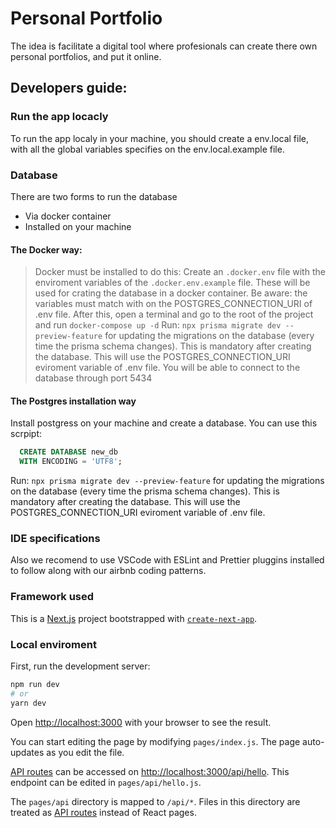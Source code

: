 # Personal Portfolio

The idea is facilitate a digital tool where profesionals can create there own personal portfolios, and put it online.

## Developers guide:

### Run the app locacly

To run the app localy in your machine, you should create a env.local file, with all the global variables specifies on the env.local.example file.

### Database

There are two forms to run the database

- Via docker container
- Installed on your machine

#### The Docker way:

> Docker must be installed to do this:
> Create an `.docker.env` file with the enviroment variables of the `.docker.env.example` file. These will be used for crating the database in a docker container. Be aware: the variables must match with on the POSTGRES_CONNECTION_URI of .env file.
> After this, open a terminal and go to the root of the project and run `docker-compose up -d`
> Run: `npx prisma migrate dev --preview-feature` for updating the migrations on the database (every time the prisma schema changes). This is mandatory after creating the database. This will use the POSTGRES_CONNECTION_URI eviroment variable of .env file.
> You will be able to connect to the database through port 5434

#### The Postgres installation way

Install postgress on your machine and create a database. You can use this scrpipt:

```sql
  CREATE DATABASE new_db
  WITH ENCODING = 'UTF8';
```

Run: `npx prisma migrate dev --preview-feature` for updating the migrations on the database (every time the prisma schema changes). This is mandatory after creating the database. This will use the POSTGRES_CONNECTION_URI eviroment variable of .env file.

### IDE specifications

Also we recomend to use VSCode with ESLint and Prettier pluggins installed to follow along with our airbnb coding patterns.

### Framework used

This is a [Next.js](https://nextjs.org/) project bootstrapped with [`create-next-app`](https://github.com/vercel/next.js/tree/canary/packages/create-next-app).

### Local enviroment

First, run the development server:

```bash
npm run dev
# or
yarn dev
```

Open [http://localhost:3000](http://localhost:3000) with your browser to see the result.

You can start editing the page by modifying `pages/index.js`. The page auto-updates as you edit the file.

[API routes](https://nextjs.org/docs/api-routes/introduction) can be accessed on [http://localhost:3000/api/hello](http://localhost:3000/api/hello). This endpoint can be edited in `pages/api/hello.js`.

The `pages/api` directory is mapped to `/api/*`. Files in this directory are treated as [API routes](https://nextjs.org/docs/api-routes/introduction) instead of React pages.
